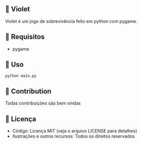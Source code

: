 ## :space_invader: Violet

Violet é um jogo de sobrevivência feito em python com pygame.

## :wrench: Requisitos

- pygame


## :runner:  Uso

```python main.py```

## :raising_hand: Contribution

Todas contribuições são bem vindas

## :memo: Licença
- Código: Licença MIT (veja o arquivo LICENSE para detalhes)
- Ilustrações e outros recursos: Todos os direitos reservados
